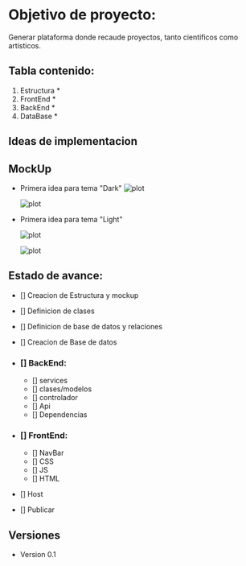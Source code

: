 # Objetivo de proyecto:
Generar plataforma donde recaude proyectos, tanto cientificos como artisticos.

## Tabla contenido:
1. Estructura
    *
2. FrontEnd 
    *
3. BackEnd
    *
4. DataBase
    *

## Ideas de implementacion

## MockUp

* Primera idea para tema "Dark"
    ![plot](../FRONTEND/D01.png)

    ![plot](../FRONTEND/D02.png)

* Primera idea para tema "Light"

    ![plot](../FRONTEND/L01.png)

    ![plot](../FRONTEND/D02.png)

## Estado de avance:
* [] Creacion de Estructura y mockup
* [] Definicion de clases
* [] Definicion de base de datos y relaciones
* [] Creacion de Base de datos

* ### [] BackEnd:
    * [] services
    * [] clases/modelos
    * [] controlador
    * [] Api
    * [] Dependencias

* ### [] FrontEnd:
    * [] NavBar
    * [] CSS
    * [] JS
    * [] HTML 

* [] Host 
* [] Publicar


## Versiones

* Version 0.1
    



